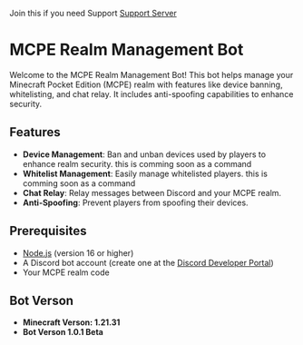 Join this if you need Support [Support Server](https://discord.gg/cH2brPWvw3)

# MCPE Realm Management Bot

Welcome to the MCPE Realm Management Bot! This bot helps manage your Minecraft Pocket Edition (MCPE) realm with features like device banning, whitelisting, and chat relay. It includes anti-spoofing capabilities to enhance security.

## Features

- **Device Management**: Ban and unban devices used by players to enhance realm security. this is comming soon as a command
- **Whitelist Management**: Easily manage whitelisted players. this is comming soon as a command
- **Chat Relay**: Relay messages between Discord and your MCPE realm.
- **Anti-Spoofing**: Prevent players from spoofing their devices.

## Prerequisites

- [Node.js](https://nodejs.org/en/) (version 16 or higher)
- A Discord bot account (create one at the [Discord Developer Portal](https://discord.com/developers/applications))
- Your MCPE realm code

## Bot Verson

- **Minecraft Verson: 1.21.31**
- **Bot Verson 1.0.1 Beta**


